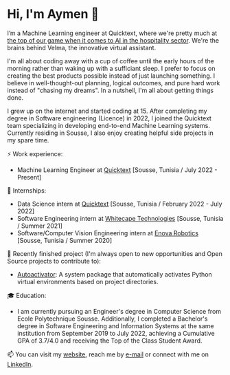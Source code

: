 # Hi, I'm Aymen 👋

I’m a Machine Learning engineer at Quicktext, where we're pretty much at [the top of our game when it comes to AI in the hospitality sector](https://www.hospitalitynet.org/news/4108013.html). We're the brains behind Velma, the innovative virtual assistant.

I'm all about coding away with a cup of coffee until the early hours of the morning rather than waking up with a sufficiant sleep. I prefer to focus on creating the best products possible instead of just launching something. I believe in well-thought-out planning, logical outcomes, and pure hard work instead of "chasing my dreams". In a nutshell, I'm all about getting things done.

I grew up on the internet and started coding at 15. After completing my degree in Software engineering (Licence) in 2022, I joined the Quicktext team specializing in developing end-to-end Machine Learning systems. Currently residing in Sousse, I also enjoy creating helpful side projects in my spare time.

⚡ Work experience:

- Machine Learning Engineer at [Quicktext](https://www.quicktext.im/) [Sousse, Tunisia / July 2022 - Present]

📝 Internships:

- Data Science intern at [Quicktext](https://www.quicktext.im/) [Sousse, Tunisia / February 2022 - July 2022]
- Software Engineering intern at [Whitecape Technologies](https://www.whitecapetech.com/) [Sousse, Tunisia / Summer 2021]
- Software/Computer Vision Engineering intern at [Enova Robotics](https://www.enovarobotics.eu/) [Sousse, Tunisia / Summer 2020]

🔭 Recently finished project (I'm always open to new opportunities and Open Source projects to contribute to):

- [Autoactivator](https://github.com/aymenkrifa/autoactivator): A system package that automatically activates Python virtual environments based on project directories.

🎓 Education:

- I am currently pursuing an Engineer's degree in Computer Science from Ecole Polytechnique Sousse. Additionally, I completed a Bachelor's degree in Software Engineering and Information Systems at the same institution from September 2019 to July 2022, achieving a Cumulative GPA of 3.7/4.0 and receiving the Top of the Class Student Award.

📫 You can visit my [website](aymenkrifa.github.io), reach me by [e-mail](mailto:aymenkrifa@gmail.com) or connect with me on [LinkedIn](https://linkedin.com/in/aymenkrifa).
